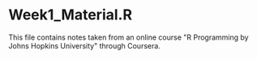 # Week1_Material.R
  This file contains notes taken from an online course "R Programming by Johns Hopkins University" through Coursera.
